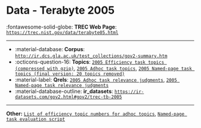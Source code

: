 # Data - Terabyte 2005 

:fontawesome-solid-globe: **TREC Web Page**: [`https://trec.nist.gov/data/terabyte05.html`](https://trec.nist.gov/data/terabyte05.html)

---

- :material-database: **Corpus**: [`http://ir.dcs.gla.ac.uk/test_collections/gov2-summary.htm`](http://ir.dcs.gla.ac.uk/test_collections/gov2-summary.htm)
- :octicons-question-16: **Topics**: [`2005 Efficiency task topics (compressed with gzip)`](https://trec.nist.gov/data/terabyte/05/05.efficiency_topics.gz), [`2005 Adhoc task topics`](https://trec.nist.gov/data/terabyte/05/05.topics.751-800.txt), [`2005 Named-page task topics (final version: 20 topics removed)`](https://trec.nist.gov/data/terabyte/05/05.np_topics.601-872.final.txt)
- :material-label: **Qrels**: [`2005 Adhoc task relevance judgments`](https://trec.nist.gov/data/terabyte/05/05.adhoc_qrels), [`2005 Named-page task relevance judgments`](https://trec.nist.gov/data/terabyte/05/05.np_qrels)
- :material-database-outline: **ir_datasets**: [`https://ir-datasets.com/gov2.html#gov2/trec-tb-2005`](https://ir-datasets.com/gov2.html#gov2/trec-tb-2005)


---

**Other:** [`List of efficiency topic numbers for adhoc topics`](https://trec.nist.gov/data/terabyte/05/05.efficiency-topic-map), [`Named-page task evaluation script`](https://trec.nist.gov/data/terabyte/05/nphp-eval.pl)
